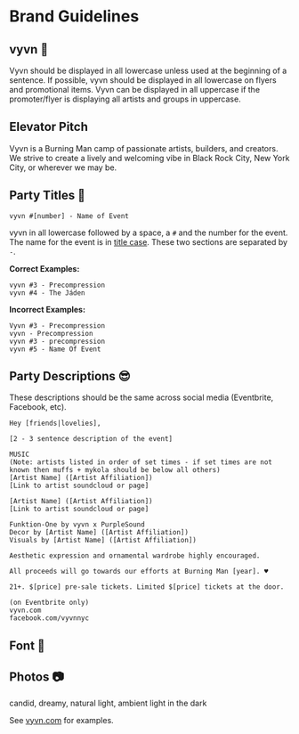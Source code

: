 # Brand Guidelines 

## vyvn :100:
Vyvn should be displayed in all lowercase unless used at the beginning of a sentence. If possible, vyvn should be displayed in all lowercase on flyers and promotional items. Vyvn can be displayed in all uppercase if the promoter/flyer is displaying all artists and groups in uppercase.

## Elevator Pitch
Vyvn is a Burning Man camp of passionate artists, builders, and creators. We strive to create a lively and welcoming vibe in Black Rock City, New York City, or wherever we may be.

## Party Titles :tada:
```
vyvn #[number] - Name of Event
```
vyvn in all lowercase followed by a space, a `#` and the number for the event. The name for the event is in [title case](http://grammar-monster.com/lessons/capital_letters_title_case.htm). These two sections are separated by ` - `.

**Correct Examples:**
```
vyvn #3 - Precompression
vyvn #4 - The Jáden
```
        
**Incorrect Examples:**
```
Vyvn #3 - Precompression
vyvn - Precompression
vyvn #3 - precompression
vyvn #5 - Name Of Event
```

## Party Descriptions :sunglasses:
These descriptions should be the same across social media (Eventbrite, Facebook, etc).

```
Hey [friends|lovelies],

[2 - 3 sentence description of the event]

MUSIC
(Note: artists listed in order of set times - if set times are not known then muffs + mykola should be below all others)
[Artist Name] ([Artist Affiliation])
[Link to artist soundcloud or page]

[Artist Name] ([Artist Affiliation])
[Link to artist soundcloud or page]

Funktion-One by vyvn x PurpleSound
Decor by [Artist Name] ([Artist Affiliation])
Visuals by [Artist Name] ([Artist Affiliation])

Aesthetic expression and ornamental wardrobe highly encouraged.

All proceeds will go towards our efforts at Burning Man [year]. ♥

21+. $[price] pre-sale tickets. Limited $[price] tickets at the door.

(on Eventbrite only)
vyvn.com
facebook.com/vyvnnyc
```

## Font :page_facing_up:

## Photos :camera:
candid, dreamy, natural light, ambient light in the dark

See [vyvn.com](http://vyvn.com) for examples.

